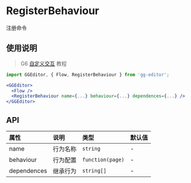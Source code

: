 # RegisterBehaviour

注册命令

## 使用说明

> G6 [自定义交互](https://antv.alipay.com/zh-cn/g6/1.x/tutorial/custom-interaction.html) 教程

```jsx
import GGEditor, { Flow, RegisterBehaviour } from 'gg-editor';

<GGEditor>
  <Flow />
  <RegisterBehaviour name={...} behaviour={...} dependences={...} />
</GGEditor>
```

## API

| 属性 | 说明 | 类型 | 默认值 |
| :--- | :--- | :--- | :--- |
| name | 行为名称 | `string` | - |
| behaviour | 行为配置 | `function(page)` | - |
| dependences | 继承行为 | `string[]` | - |
